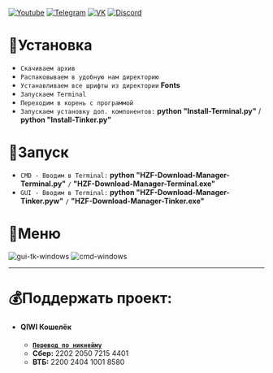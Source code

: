 [![Youtube](https://user-images.githubusercontent.com/64781822/185656066-cdb875f1-ade6-4499-ae50-79a4f61fdc3e.png)](https://www.youtube.com/c/HZFYT/) [![Telegram](https://user-images.githubusercontent.com/64781822/185657127-657c530b-3849-4931-ab91-63d6f0508330.png)](https://t.me/hzfnews) [![VK](https://user-images.githubusercontent.com/64781822/185657778-21a240e2-da1f-4b72-b37e-447c9adebfcb.png)](https://vk.com/hzforum1) [![Discord](https://user-images.githubusercontent.com/64781822/185659753-b997c6db-c91a-42c0-8876-6826d46568ba.png)](https://discord.com/invite/7bneGfUS5h)

# 🏈Установка
* `Скачиваем архив`
* `Распаковываем в удобную нам директорию`
* `Устанавливаем все шрифты из директории` **Fonts**
* `Запускаем Terminal`
* `Переходим в корень с программой`
* `Запускаем установку доп. компонентов:` **python "Install-Terminal.py"** / **python "Install-Tinker.py"**

# 🧨Запуск
* `CMD - Вводим в Terminal:` **python "HZF-Download-Manager-Terminal.py"** `/` **"HZF-Download-Manager-Terminal.exe"**
* `GUI - Вводим в Terminal:` **python "HZF-Download-Manager-Tinker.pyw"** `/` **"HZF-Download-Manager-Tinker.exe"**

# 👑Меню
![gui-tk-windows](https://i.imgur.com/vRgBPLx.png)
![cmd-windows](https://i.imgur.com/GMOsdjv.png)

___
# 💰Поддержать проект:
+ #### **QIWI Кошелёк**
  + [**`Перевод по никнейму`**](https://qiwi.com/n/AVENCORESDONATE)
  + **Сбер:** 2202 2050 7215 4401
  + **ВТБ:** 2200 2404 1001 8580
